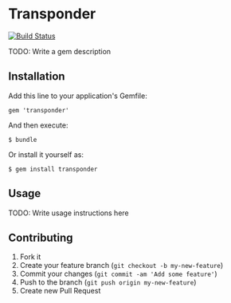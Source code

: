 # Transponder

[![Build Status](https://www.travis-ci.org/zacksiri/transponder.png?branch=develop)](https://www.travis-ci.org/zacksiri/transponder)

TODO: Write a gem description


## Installation

Add this line to your application's Gemfile:

    gem 'transponder'

And then execute:

    $ bundle

Or install it yourself as:

    $ gem install transponder

## Usage

TODO: Write usage instructions here

## Contributing

1. Fork it
2. Create your feature branch (`git checkout -b my-new-feature`)
3. Commit your changes (`git commit -am 'Add some feature'`)
4. Push to the branch (`git push origin my-new-feature`)
5. Create new Pull Request


